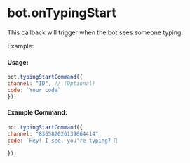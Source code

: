 # bot.onTypingStart

This callback will trigger when the bot sees someone typing.

Example:

#### Usage:

```javascript
bot.typingStartCommand({
channel: "ID", // (Optional)
code: `Your code`
});
```

#### Example Command:

```javascript
bot.typingStartCommand({
channel: "836582026139664414",
code: `Hey! I see, you're typing? 👀
`
});
```

